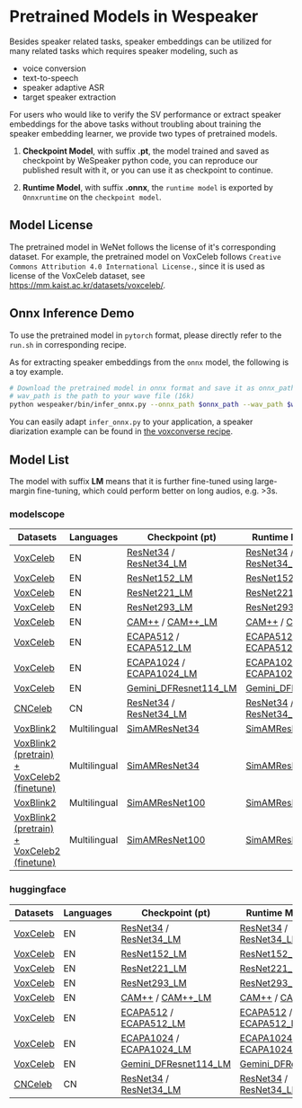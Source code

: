 # Pretrained Models in Wespeaker

Besides speaker related tasks, speaker embeddings can be utilized for many related tasks which requires speaker
modeling, such as

- voice conversion
- text-to-speech
- speaker adaptive ASR
- target speaker extraction

For users who would like to verify the SV performance or extract speaker embeddings for the above tasks without
troubling about training the speaker embedding learner, we provide two types of pretrained models.

1. **Checkpoint Model**, with suffix **.pt**, the model trained and saved as checkpoint by WeSpeaker python code, you can
   reproduce our published result with it, or you can use it as checkpoint to continue.

2. **Runtime Model**, with suffix **.onnx**, the `runtime model` is exported by `Onnxruntime` on the `checkpoint model`.

## Model License

The pretrained model in WeNet follows the license of it's corresponding dataset.
For example, the pretrained model on VoxCeleb follows ` Creative Commons Attribution 4.0 International License. `, since
it is used as license of the VoxCeleb dataset, see https://mm.kaist.ac.kr/datasets/voxceleb/.

## Onnx Inference Demo

To use the pretrained model in `pytorch` format, please directly refer to the `run.sh` in corresponding recipe.

As for extracting speaker embeddings from the `onnx` model, the following is a toy example.

```bash
# Download the pretrained model in onnx format and save it as onnx_path
# wav_path is the path to your wave file (16k)
python wespeaker/bin/infer_onnx.py --onnx_path $onnx_path --wav_path $wav_path
```

You can easily adapt `infer_onnx.py` to your application, a speaker diarization example can be found
in [the voxconverse recipe](https://github.com/wenet-e2e/wespeaker/tree/master/examples/voxconverse).

## Model List

The model with suffix **LM** means that it is further fine-tuned using large-margin fine-tuning, which could perform better on long audios, e.g. >3s.

### modelscope

| Datasets                                      | Languages | Checkpoint (pt)                                                                                                                                                                                                                     | Runtime Model (onnx)                                                                                                                                                                                                                  |
|-----------------------------------------------|-----------|-------------------------------------------------------------------------------------------------------------------------------------------------------------------------------------------------------------------------------------|---------------------------------------------------------------------------------------------------------------------------------------------------------------------------------------------------------------------------------------|
| [VoxCeleb](../examples/voxceleb/v2/README.md) | EN        | [ResNet34](https://wenet.org.cn/downloads?models=wespeaker&version=voxceleb_resnet34.zip) / [ResNet34_LM](https://wenet.org.cn/downloads?models=wespeaker&version=voxceleb_resnet34_LM.zip)     | [ResNet34](https://wenet.org.cn/downloads?models=wespeaker&version=voxceleb_resnet34.onnx) / [ResNet34_LM](https://wenet.org.cn/downloads?models=wespeaker&version=voxceleb_resnet34_LM.onnx)     |
| [VoxCeleb](../examples/voxceleb/v2/README.md) | EN        | [ResNet152_LM](https://wenet.org.cn/downloads?models=wespeaker&version=voxceleb_resnet152_LM.zip)  | [ResNet152_LM](https://wenet.org.cn/downloads?models=wespeaker&version=voxceleb_resnet152_LM.onnx)      |
| [VoxCeleb](../examples/voxceleb/v2/README.md) | EN        | [ResNet221_LM](https://wenet.org.cn/downloads?models=wespeaker&version=voxceleb_resnet221_LM.zip)    | [ResNet221_LM](https://wenet.org.cn/downloads?models=wespeaker&version=voxceleb_resnet221_LM.onnx)     |
| [VoxCeleb](../examples/voxceleb/v2/README.md) | EN        | [ResNet293_LM](https://wenet.org.cn/downloads?models=wespeaker&version=voxceleb_resnet293_LM.zip)    | [ResNet293_LM](https://wenet.org.cn/downloads?models=wespeaker&version=voxceleb_resnet293_LM.onnx)     |
| [VoxCeleb](../examples/voxceleb/v2/README.md) | EN        | [CAM++](https://wenet.org.cn/downloads?models=wespeaker&version=voxceleb_CAM%2B%2B.zip) / [CAM++_LM](https://wenet.org.cn/downloads?models=wespeaker&version=voxceleb_CAM%2B%2B_LM.zip)                 | [CAM++](https://wenet.org.cn/downloads?models=wespeaker&version=voxceleb_CAM%2B%2B.onnx) / [CAM++_LM](https://wenet.org.cn/downloads?models=wespeaker&version=voxceleb_CAM%2B%2B_LM.onnx)          |
| [VoxCeleb](../examples/voxceleb/v2/README.md) | EN        | [ECAPA512](https://wenet.org.cn/downloads?models=wespeaker&version=voxceleb_ECAPA512.zip) / [ECAPA512_LM](https://wenet.org.cn/downloads?models=wespeaker&version=voxceleb_ECAPA512_LM.zip)     | [ECAPA512](https://wenet.org.cn/downloads?models=wespeaker&version=voxceleb_ECAPA512.onnx) / [ECAPA512_LM](https://wenet.org.cn/downloads?models=wespeaker&version=voxceleb_ECAPA512_LM.onnx)     |
| [VoxCeleb](../examples/voxceleb/v2/README.md) | EN        | [ECAPA1024](https://wenet.org.cn/downloads?models=wespeaker&version=voxceleb_ECAPA1024.zip) / [ECAPA1024_LM](https://wenet.org.cn/downloads?models=wespeaker&version=voxceleb_ECAPA1024_LM.zip) | [ECAPA1024](https://wenet.org.cn/downloads?models=wespeaker&version=voxceleb_ECAPA1024.onnx) / [ECAPA1024_LM](https://wenet.org.cn/downloads?models=wespeaker&version=voxceleb_ECAPA1024_LM.onnx) |
| [VoxCeleb](../examples/voxceleb/v2/README.md)   | EN    | [Gemini_DFResnet114_LM](https://wenet.org.cn/downloads?models=wespeaker&version=voxceleb_gemini_dfresnet114_LM.zip)| [Gemini_DFResnet114_LM](https://wenet.org.cn/downloads?models=wespeaker&version=voxceleb_gemini_dfresnet114_LM.onnx)  |
| [CNCeleb](../examples/cnceleb/v2/README.md)   | CN        | [ResNet34](https://wenet.org.cn/downloads?models=wespeaker&version=cnceleb_resnet34.zip) / [ResNet34_LM](https://wenet.org.cn/downloads?models=wespeaker&version=cnceleb_resnet34_LM.zip)      | [ResNet34](https://wenet.org.cn/downloads?models=wespeaker&version=cnceleb_resnet34.onnx) / [ResNet34_LM](https://wenet.org.cn/downloads?models=wespeaker&version=cnceleb_resnet34_LM.onnx)         |
| [VoxBlink2](../examples/voxceleb/v2/README.md) | Multilingual        | [SimAMResNet34](https://wenet.org.cn/downloads?models=wespeaker&version=voxblink2_samresnet34.zip)  | [SimAMResNet34](https://wenet.org.cn/downloads?models=wespeaker&version=voxblink2_samresnet34.onnx)      |
| [VoxBlink2 (pretrain) + VoxCeleb2 (finetune)](../examples/voxceleb/v2/README.md) | Multilingual        | [SimAMResNet34](https://wenet.org.cn/downloads?models=wespeaker&version=voxblink2_samresnet34_ft.zip)  |[SimAMResNet34](https://wenet.org.cn/downloads?models=wespeaker&version=voxblink2_samresnet34_ft.onnx)  |
| [VoxBlink2](../examples/voxceleb/v2/README.md) | Multilingual        | [SimAMResNet100](https://wenet.org.cn/downloads?models=wespeaker&version=voxblink2_samresnet100.zip)  |[SimAMResNet100](https://wenet.org.cn/downloads?models=wespeaker&version=voxblink2_samresnet100.onnx)|
| [VoxBlink2 (pretrain) + VoxCeleb2 (finetune)](../examples/voxceleb/v2/README.md) | Multilingual        | [SimAMResNet100](https://wenet.org.cn/downloads?models=wespeaker&version=voxblink2_samresnet100_ft.zip)  |[SimAMResNet100](https://wenet.org.cn/downloads?models=wespeaker&version=voxblink2_samresnet100_ft.onnx) |
### huggingface

| Datasets                                      | Languages | Checkpoint (pt)                                                                                                                                                                                                                     | Runtime Model (onnx)                                                                                                                                                                                                                  |
|-----------------------------------------------|-----------|-------------------------------------------------------------------------------------------------------------------------------------------------------------------------------------------------------------------------------------|---------------------------------------------------------------------------------------------------------------------------------------------------------------------------------------------------------------------------------------|
| [VoxCeleb](../examples/voxceleb/v2/README.md) | EN        | [ResNet34](https://huggingface.co/Wespeaker/wespeaker-voxceleb-resnet34/tree/main) / [ResNet34_LM](https://huggingface.co/Wespeaker/wespeaker-resnet34-LM/tree/main)     | [ResNet34](https://huggingface.co/Wespeaker/wespeaker-voxceleb-resnet34/resolve/main/voxceleb_resnet34.onnx?download=true) / [ResNet34_LM](https://huggingface.co/Wespeaker/wespeaker-resnet34-LM/resolve/main/voxceleb_resnet34_LM.onnx?download=true)     |
| [VoxCeleb](../examples/voxceleb/v2/README.md) | EN        | [ResNet152_LM](https://huggingface.co/Wespeaker/wespeaker-voxceleb-resnet152-LM/tree/main)  | [ResNet152_LM](https://huggingface.co/Wespeaker/wespeaker-voxceleb-resnet152-LM/resolve/main/voxceleb_resnet152_LM.onnx?download=true)      |
| [VoxCeleb](../examples/voxceleb/v2/README.md) | EN        | [ResNet221_LM](https://huggingface.co/Wespeaker/wespeaker-voxceleb-resnet221-LM/tree/main)    | [ResNet221_LM](https://huggingface.co/Wespeaker/wespeaker-voxceleb-resnet221-LM/resolve/main/voxceleb_resnet221_LM.onnx?download=true)     |
| [VoxCeleb](../examples/voxceleb/v2/README.md) | EN        | [ResNet293_LM](https://huggingface.co/Wespeaker/wespeaker-voxceleb-resnet293-LM/tree/main)    | [ResNet293_LM](https://huggingface.co/Wespeaker/wespeaker-voxceleb-resnet293-LM/resolve/main/voxceleb_resnet293_LM.onnx?download=true)     |
| [VoxCeleb](../examples/voxceleb/v2/README.md) | EN        | [CAM++](https://huggingface.co/Wespeaker/wespeaker-voxceleb-campplus/tree/main) / [CAM++_LM](https://huggingface.co/Wespeaker/wespeaker-voxceleb-campplus-LM/tree/main)                 | [CAM++](https://huggingface.co/Wespeaker/wespeaker-voxceleb-campplus/resolve/main/voxceleb_CAM%2B%2B.onnx?download=true) / [CAM++_LM](https://huggingface.co/Wespeaker/wespeaker-voxceleb-campplus-LM/resolve/main/voxceleb_CAM%2B%2B_LM.onnx?download=true)          |
| [VoxCeleb](../examples/voxceleb/v2/README.md) | EN        | [ECAPA512](https://huggingface.co/Wespeaker/wespeaker-voxceleb-ecapa-tdnn512/tree/main) / [ECAPA512_LM](https://huggingface.co/Wespeaker/wespeaker-ecapa-tdnn512-LM/tree/main)     | [ECAPA512](https://huggingface.co/Wespeaker/wespeaker-voxceleb-ecapa-tdnn512/resolve/main/voxceleb_ECAPA512.onnx?download=true) / [ECAPA512_LM](https://huggingface.co/Wespeaker/wespeaker-ecapa-tdnn512-LM/resolve/main/voxceleb_ECAPA512_LM.onnx?download=true)     |
| [VoxCeleb](../examples/voxceleb/v2/README.md) | EN        | [ECAPA1024](https://huggingface.co/Wespeaker/wespeaker-voxceleb-ecapa-tdnn1024/tree/main) / [ECAPA1024_LM](https://huggingface.co/Wespeaker/wespeaker-voxceleb-ecapa-tdnn1024-LM/tree/main) | [ECAPA1024](https://huggingface.co/Wespeaker/wespeaker-voxceleb-ecapa-tdnn1024/resolve/main/voxceleb_ECAPA1024.onnx?download=true) / [ECAPA1024_LM](https://huggingface.co/Wespeaker/wespeaker-voxceleb-ecapa-tdnn1024-LM/resolve/main/voxceleb_ECAPA1024_LM.onnx?download=true) |
| [VoxCeleb](../examples/voxceleb/v2/README.md)   | EN    | [Gemini_DFResnet114_LM](https://huggingface.co/Wespeaker/wespeaker-voxceleb-gemini-DFresnet114-LM/tree/main)| [Gemini_DFResnet114_LM](https://huggingface.co/Wespeaker/wespeaker-voxceleb-gemini-DFresnet114-LM/resolve/main/voxceleb_gemini_dfresnet114_LM.onnx?download=true)  |
| [CNCeleb](../examples/cnceleb/v2/README.md)   | CN        | [ResNet34](https://huggingface.co/Wespeaker/wespeaker-cnceleb-resnet34/tree/main) / [ResNet34_LM](https://huggingface.co/Wespeaker/wespeaker-cnceleb-resnet34-LM/tree/main)         | [ResNet34](https://huggingface.co/Wespeaker/wespeaker-cnceleb-resnet34/resolve/main/cnceleb_resnet34.onnx?download=true) / [ResNet34_LM](https://huggingface.co/Wespeaker/wespeaker-cnceleb-resnet34-LM/resolve/main/cnceleb_resnet34_LM.onnx?download=true)         |
